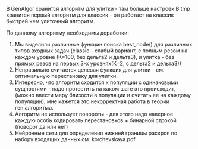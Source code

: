 В GenAlgor хранится алгоритм для улитки - там больше настроек
В tmp хранится первый алгоритм для классик - он работает на классик быстрей чем улиточный алгоритм.

По данному алгоритму необходимы доработки:

1. Мы выделили различные функции поиска best_node() для различных типов входных задач (classic - слабый вариант, с полным резом на каждом уровне (К=100, без дельта2 и дельта3), и улитка - без прямых резов на первых 3-х уровнях(К=2, с дельта2 и дельта3))  
2. Неправильно считается целевая функция для улитки - см. оптимальную перестановку для улитки.  
3. Интересно, что алгоритм сходится к популяции с одинаковыми сущностями - надо протестить на каком шаге это происходит, (можно ввести меру близости в популяции и считать ее на каждому популяции), мне кажется это некорректная работа в теории ген.алгоритма.
4. Алгоритм не использует повороты - для этого надо наверное каждую особь кодировать перестановков + бинарной строкой (поворот да или нет)
5. Нейронные сети для определения нижней границы раскроя по набору входящих данных см. korchevskaya.pdf
